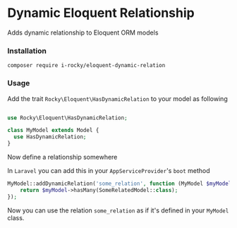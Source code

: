 # Dynamic Eloquent Relationship

Adds dynamic relationship to Eloquent ORM models

### Installation

`composer require i-rocky/eloquent-dynamic-relation`

### Usage

Add the trait `Rocky\Eloquent\HasDynamicRelation` to your model as following

```PHP

use Rocky\Eloquent\HasDynamicRelation;

class MyModel extends Model {
  use HasDynamicRelation;
}
```

Now define a relationship somewhere

In `Laravel` you can add this in your `AppServiceProvider`'s `boot` method

```PHP
MyModel::addDynamicRelation('some_relation', function (MyModel $myModel) {
    return $myModel->hasMany(SomeRelatedModel::class);
});
```


Now you can use the relation `some_relation` as if it's defined in your `MyModel` class.
